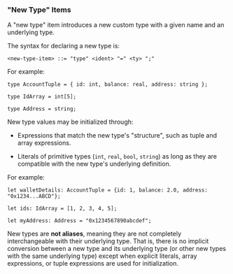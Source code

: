 ### "New Type" Items

A "new type" item introduces a new custom type with a given name and an underlying type.

The syntax for declaring a new type is:

```bnf
<new-type-item> ::= "type" <ident> "=" <ty> ";"
```

For example:

```pint
type AccountTuple = { id: int, balance: real, address: string };

type IdArray = int[5];

type Address = string;
```

New type values may be initialized through:

- Expressions that match the new type's "structure", such as tuple and array expressions.

- Literals of primitive types (`int`, `real`, `bool`, `string`) as long as they are compatible with the new type's underlying definition.

For example:

```pint
let walletDetails: AccountTuple = {id: 1, balance: 2.0, address: "0x1234...ABCD"};

let ids: IdArray = [1, 2, 3, 4, 5];

let myAddress: Address = "0x1234567890abcdef";
```

New types are **not aliases**, meaning they are not completely interchangeable with their underlying type. That is, there is no implicit conversion between a new type and its underlying type (or other new types with the same underlying type) except when explicit literals, array expressions, or tuple expressions are used for initialization.
